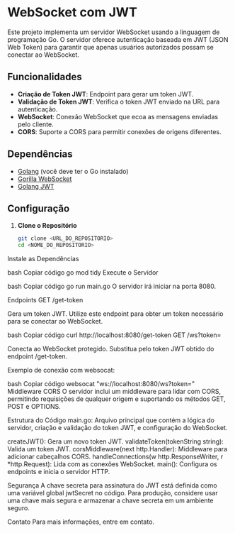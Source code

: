 # WebSocket com JWT

Este projeto implementa um servidor WebSocket usando a linguagem de programação Go. O servidor oferece autenticação baseada em JWT (JSON Web Token) para garantir que apenas usuários autorizados possam se conectar ao WebSocket.

## Funcionalidades

- **Criação de Token JWT**: Endpoint para gerar um token JWT.
- **Validação de Token JWT**: Verifica o token JWT enviado na URL para autenticação.
- **WebSocket**: Conexão WebSocket que ecoa as mensagens enviadas pelo cliente.
- **CORS**: Suporte a CORS para permitir conexões de origens diferentes.

## Dependências

- [Golang](https://golang.org/dl/) (você deve ter o Go instalado)
- [Gorilla WebSocket](https://pkg.go.dev/github.com/gorilla/websocket)
- [Golang JWT](https://pkg.go.dev/github.com/golang-jwt/jwt/v5)

## Configuração

1. **Clone o Repositório**

   ```bash
   git clone <URL_DO_REPOSITORIO>
   cd <NOME_DO_REPOSITORIO>
Instale as Dependências

bash
Copiar código
go mod tidy
Execute o Servidor

bash
Copiar código
go run main.go
O servidor irá iniciar na porta 8080.

Endpoints
GET /get-token

Gera um token JWT. Utilize este endpoint para obter um token necessário para se conectar ao WebSocket.

bash
Copiar código
curl http://localhost:8080/get-token
GET /ws?token=<TOKEN>

Conecta ao WebSocket protegido. Substitua <TOKEN> pelo token JWT obtido do endpoint /get-token.

Exemplo de conexão com websocat:

bash
Copiar código
websocat "ws://localhost:8080/ws?token=<TOKEN>"
Middleware CORS
O servidor inclui um middleware para lidar com CORS, permitindo requisições de qualquer origem e suportando os métodos GET, POST e OPTIONS.

Estrutura do Código
main.go: Arquivo principal que contém a lógica do servidor, criação e validação do token JWT, e configuração do WebSocket.

createJWT(): Gera um novo token JWT.
validateToken(tokenString string): Valida um token JWT.
corsMiddleware(next http.Handler): Middleware para adicionar cabeçalhos CORS.
handleConnections(w http.ResponseWriter, r *http.Request): Lida com as conexões WebSocket.
main(): Configura os endpoints e inicia o servidor HTTP.

Segurança
A chave secreta para assinatura do JWT está definida como uma variável global jwtSecret no código. Para produção, considere usar uma chave mais segura e armazenar a chave secreta em um ambiente seguro.


Contato
Para mais informações, entre em contato.
